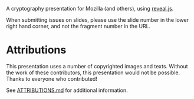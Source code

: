 A cryptography presentation for Mozilla (and others), using [reveal.js](http://lab.hakim.se/reveal-js/).

When submitting issues on slides, please use the slide number in the lower right hand corner, and not the fragment number in the URL.

# Attributions

This presentation uses a number of copyrighted images and texts. Without the work of these contributors, this presentation would not be possible. Thanks to everyone who contributed!

See [ATTRIBUTIONS.md](ATTRIBUTIONS.md) for additional information.
